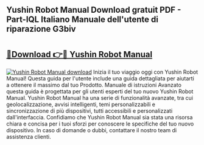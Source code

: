 ## Yushin Robot Manual Download gratuit PDF - Part-IQL Italiano Manuale dell'utente di riparazione G3biv

# <h2><a href="http://dfdsguo.blite.top/?on=Yushin+Robot+Manual">🔗Download 👉🔴 Yushin Robot Manual</a></h2>

[![Yushin Robot Manual download](https://i.imgur.com/lujVjoI.png)](http://dfdsguo.blite.top/?on=Yushin+Robot+Manual)
Inizia il tuo viaggio oggi con Yushin Robot Manual! Questa guida per l'utente include una guida dettagliata per aiutarti a ottenere il massimo dal tuo Prodotto. Manuale di istruzioni Avanzato questa guida è progettata per gli utenti esperti del tuo nuovo Yushin Robot Manual. Yushin Robot Manual ha una serie di funzionalità avanzate, tra cui geolocalizzazione, avvisi intelligenti, temi personalizzabili e sincronizzazione di più dispositivi, tutti accessibili e personalizzati dall'interfaccia. Confidiamo che Yushin Robot Manual sia stata una risorsa chiara e concisa per i tuoi sforzi per conoscere le specifiche del tuo nuovo dispositivo. In caso di domande o dubbi, contattare il nostro team di assistenza clienti.
